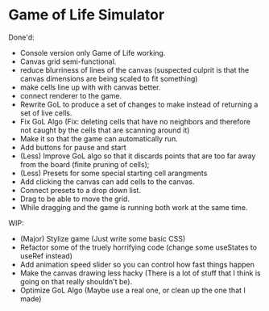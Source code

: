 # Game of Life Simulator

Done'd:
- Console version only Game of Life working.
- Canvas grid semi-functional.
- reduce blurriness of lines of the canvas (suspected culprit is that the canvas dimensions are being scaled to fit something)
- make cells line up with with canvas better.
- connect renderer to the game.
- Rewrite GoL to produce a set of changes to make instead of returning a set of live cells.
- Fix GoL Algo (Fix: deleting cells that have no neighbors and therefore not caught by the cells that are scanning around it)
- Make it so that the game can automatically run.
- Add buttons for pause and start
- (Less) Improve GoL algo so that it discards points that are too far away from the board (finite pruning of cells);
- (Less) Presets for some special starting cell arangments
- Add clicking the canvas can add cells to the canvas.
- Connect presets to a drop down list.
- Drag to be able to move the grid.
- While dragging and the game is running both work at the same time.

WIP:
- (Major) Stylize game (Just write some basic CSS)
- Refactor some of the truely horrifying code (change some useStates to useRef instead)
- Add animation speed slider so you can control how fast things happen
- Make the canvas drawing less hacky (There is a lot of stuff that I think is going on that really shouldn't be).
- Optimize GoL Algo (Maybe use a real one, or clean up the one that I made)